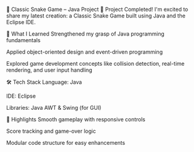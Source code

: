 🐍 Classic Snake Game – Java Project
🚀 Project Completed! I'm excited to share my latest creation: a Classic Snake Game built using Java and the Eclipse IDE.

🎯 What I Learned
Strengthened my grasp of Java programming fundamentals

Applied object-oriented design and event-driven programming

Explored game development concepts like collision detection, real-time rendering, and user input handling

🛠️ Tech Stack
Language: Java

IDE: Eclipse

Libraries: Java AWT & Swing (for GUI)

📌 Highlights
Smooth gameplay with responsive controls

Score tracking and game-over logic

Modular code structure for easy enhancements
